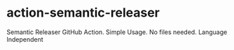 # action-semantic-releaser
Semantic Releaser GitHub Action. Simple Usage. No files needed. Language Independent
